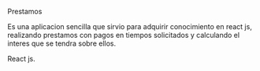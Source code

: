Prestamos

Es una aplicacion sencilla que sirvio para adquirir conocimiento en react js, realizando prestamos con pagos en tiempos solicitados y calculando el interes que se tendra sobre ellos.


React js.
